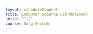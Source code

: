 ```yaml
---
layout: scheduleStudent
title: Computer Science Lab Notebook
units: "1,2"
course: Song Search
---
```

